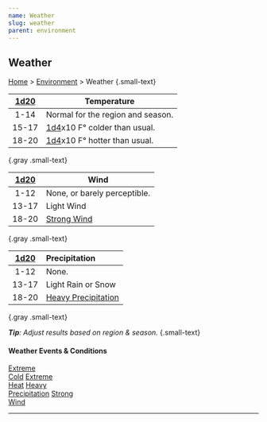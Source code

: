```yaml
---
name: Weather
slug: weather
parent: environment
---
```

## Weather
[Home](dm-operations-center) > [Environment](environment-menu) > Weather {.small-text}

| [1d20](/roll/1d20) | Temperature|
| :---: | ---------------------------------------------- |
| 1-14  | Normal for the region and season.              |
| 15-17 | [1d4](/roll/1d4)x10 F° colder than usual.      |
| 18-20 | [1d4](/roll/1d4)x10 F° hotter than usual.      |
{.gray .small-text}

| [1d20](/roll/1d20) | Wind|
| :---: | ---------------------------- |
| 1-12  | None, or barely perceptible. |
| 13-17 | Light Wind                   |
| 18-20 | [Strong Wind](strong-wind)   |
{.gray .small-text}

| [1d20](/roll/1d20) | Precipitation|
| :---: | :----------------------------------------- |
| 1-12  | None.                                      |
| 13-17 | Light Rain or Snow                         |
| 18-20 | [Heavy Precipitation](heavy-precipitation) |
{.gray .small-text}

***Tip**: Adjust results based on region & season.* {.small-text}

#### Weather Events & Conditions
<div class="menu-container">
    <a href="extreme-cold">Extreme<br/>Cold</a>
    <a href="extreme-heat">Extreme<br/>Heat</a>
    <a href="heavy-precipitation">Heavy<br/>Precipitation</a>
    <a href="strong-wind">Strong<br/>Wind</a>
</div>
<hr/>
    